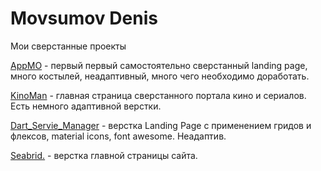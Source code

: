 # Movsumov Denis
Мои сверстанные проекты

[AppMO](https://dmovsumov.github.io/appmo/ "AppMO") - первый первый самостоятельно сверстанный landing page, много костылей, неадаптивный, много чего необходимо доработать.

[KinoMan](https://dmovsumov.github.io/KinoMan/ "Kinoman") -  главная страница сверстанного портала кино и сериалов. Есть немного адаптивной верстки.

[Dart_Servie_Manager](https://dmovsumov.github.io/Dart_Service_Manager/ "Dart_Servie_Manager") - верстка Landing Page с применением гридов и флексов, material icons, font awesome. Неадаптив.

[Seabrid.](https://dmovsumov.github.io/Seabrid/ "Seabrid.") - верстка главной страницы сайта.
